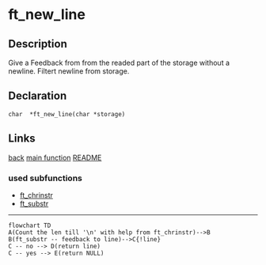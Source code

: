 # ft_new_line

## Description
Give a Feedback from from the readed part of the storage without a newline. Filtert newline from storage.   

## Declaration
```char  *ft_new_line(char *storage)``` 

## Links

[back](get_next_line.md)
[main function](get_next_line.md)
[README](../../README.md)

### used subfunctions
- [ft_chrinstr](ft_chrinstr.md)
- [ft_substr](ft_substr.md)

---
```mermaid
flowchart TD
A(Count the len till '\n' with help from ft_chrinstr)-->B
B(ft_substr -- feedback to line)-->C{!line}
C -- no --> D(return line)
C -- yes --> E(return NULL)
```
